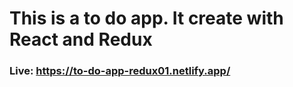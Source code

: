 # This is a to do app. It create with React and Redux

### Live: https://to-do-app-redux01.netlify.app/
